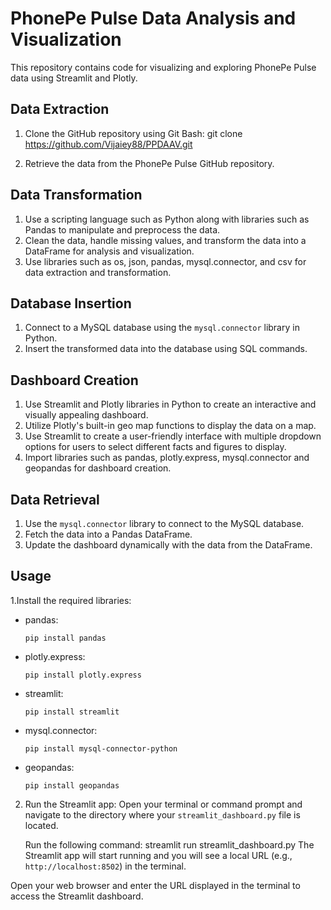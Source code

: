 # PhonePe Pulse Data Analysis and Visualization

This repository contains code for visualizing and exploring PhonePe Pulse data using Streamlit and Plotly.

## Data Extraction

1. Clone the GitHub repository using Git Bash:
git clone https://github.com/Vijaiey88/PPDAAV.git

2. Retrieve the data from the PhonePe Pulse GitHub repository.

## Data Transformation

1. Use a scripting language such as Python along with libraries such as Pandas to manipulate and preprocess the data.
2. Clean the data, handle missing values, and transform the data into a DataFrame for analysis and visualization.
3. Use libraries such as os, json, pandas, mysql.connector, and csv for data extraction and transformation.

## Database Insertion

1. Connect to a MySQL database using the `mysql.connector` library in Python.
2. Insert the transformed data into the database using SQL commands.

## Dashboard Creation

1. Use Streamlit and Plotly libraries in Python to create an interactive and visually appealing dashboard.
2. Utilize Plotly's built-in geo map functions to display the data on a map.
3. Use Streamlit to create a user-friendly interface with multiple dropdown options for users to select different facts and figures to display.
4. Import libraries such as pandas, plotly.express, mysql.connector and geopandas for dashboard creation.

## Data Retrieval

1. Use the `mysql.connector` library to connect to the MySQL database.
2. Fetch the data into a Pandas DataFrame.
3. Update the dashboard dynamically with the data from the DataFrame.

## Usage

1.Install the required libraries:

   - pandas:
     ```
     pip install pandas
     ```

   - plotly.express:
     ```
     pip install plotly.express
     ```

   - streamlit:
     ```
     pip install streamlit
     ```

   - mysql.connector:
     ```
     pip install mysql-connector-python
     ```

   - geopandas:
     ```
     pip install geopandas
     ```

2. Run the Streamlit app:
   Open your terminal or command prompt and navigate to the directory where your `streamlit_dashboard.py` file is located.

   Run the following command:
   streamlit run streamlit_dashboard.py
The Streamlit app will start running and you will see a local URL (e.g., `http://localhost:8502`) in the terminal.

Open your web browser and enter the URL displayed in the terminal to access the Streamlit dashboard.
   

